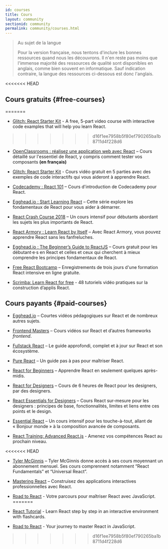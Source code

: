 ```yaml
---
id: courses
title: Cours
layout: community
sectionid: community
permalink: community/courses.html
---
```


> Au sujet de la langue
>
>Pour la version française, nous tentons d'inclure les bonnes ressources quand nous les découvrons. Il n'en reste pas moins que l'immense majorité des ressources de qualité sont disponibles en anglais, comme bien souvent en informatique. Sauf indication contraire, la langue des ressources ci-dessous est donc l'anglais.

<<<<<<< HEAD
## Cours gratuits {#free-courses}
=======
- [Glitch: React Starter Kit](https://glitch.com/glimmer/post/react-starter-kit) - A free, 5-part video course with interactive code examples that will help you learn React.
>>>>>>> d16f1ee7958b5f80ef790265ba1b8711d4f228d6

- [OpenClassrooms : réalisez une application web avec React](https://openclassrooms.com/fr/courses/4664381-realisez-une-application-web-avec-react-js) – Cours détaillé sur l'essentiel de React, y compris comment tester vos composants **(en français)**

- [Glitch: React Starter Kit](https://glitch.com/glimmer/post/react-starter-kit/) - Cours vidéo gratuit en 5 parties avec des exemples de code interactifs qui vous aideront à apprendre React.

- [Codecademy : React 101](https://www.codecademy.com/learn/react-101) – Cours d'introduction de Codecademy pour React.

- [Egghead.io : Start Learning React](https://egghead.io/courses/start-learning-react) – Cette série explore les fondamentaux de React pour vous aider à démarrer.

- [React Crash Course 2018](https://www.youtube.com/watch?v=Ke90Tje7VS0) – Un cours intensif pour débutants abordant les sujets les plus importants de React.

- [React Armory : Learn React by Itself](https://reactarmory.com/guides/learn-react-by-itself) – Avec React Armory, vous pouvez apprendre React sans les fanfreluches.

- [Egghead.io : The Beginner’s Guide to ReactJS](https://egghead.io/courses/the-beginner-s-guide-to-reactjs) – Cours gratuit pour les débutant·e·s en React et celles et ceux qui cherchent à mieux comprendre les principes fondamentaux de React.

- [Free React Bootcamp](https://tylermcginnis.com/free-react-bootcamp/) – Enregistrements de trois jours d'une formation React intensive en ligne gratuite.

- [Scrimba: Learn React for free](https://scrimba.com/g/glearnreact) - 48 tutoriels vidéo pratiques sur la construction d’applis React.

## Cours payants {#paid-courses}

- [Egghead.io](https://egghead.io/browse/frameworks/react) – Courtes vidéos pédagogiques sur React et de nombreux autres sujets.

- [Frontend Masters](https://frontendmasters.com/courses/) – Cours vidéos sur React et d’autres frameworks *frontend*.

- [Fullstack React](https://www.fullstackreact.com/) – Le guide approfondi, complet et à jour sur React et son écosystème.

- [Pure React](https://daveceddia.com/pure-react/) – Un guide pas à pas pour maîtriser React.

- [React for Beginners](https://reactforbeginners.com/) – Apprendre React en seulement quelques après-midis.

- [React for Designers](https://designcode.io/react) – Cours de 6 heures de React pour les designers, par des designers.

- [React Essentials for Designers](https://learnreact.design) – Cours React sur-mesure pour les designers : principes de base, fonctionnalités, limites et liens entre ces points et le design.

- [Essential React](https://learnreact.com/lessons/2018-essential-react-1-overview) – Un cours intensif pour les touche-à-tout, allant de « Bonjour monde » à la composition avancée de composants.

- [React Training: Advanced React.js](https://courses.reacttraining.com/p/advanced-react) - Amenez vos compétences React au prochain niveau.

<<<<<<< HEAD
- [Tyler McGinnis](https://tylermcginnis.com/courses) – Tyler McGinnis donne accès à ses cours moyennant un abonnement mensuel. Ses cours comprennent notamment “React Fundamentals” et “Universal React”.

- [Mastering React](https://codewithmosh.com/p/mastering-react/) – Construisez des applications interactives professionnelles avec React.

- [Road to React](https://www.roadtoreact.com/) - Votre parcours pour maîtriser React avec JavaScript.
=======
- [React Tutorial](https://react-tutorial.app) - Learn React step by step in an interactive environment with flashcards.

- [Road to React](https://www.roadtoreact.com/) - Your journey to master React in JavaScript.
>>>>>>> d16f1ee7958b5f80ef790265ba1b8711d4f228d6
